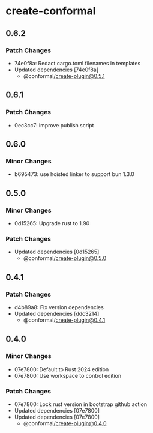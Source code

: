 # create-conformal

## 0.6.2

### Patch Changes

- 74e0f8a: Redact cargo.toml filenames in templates
- Updated dependencies [74e0f8a]
  - @conformal/create-plugin@0.5.1

## 0.6.1

### Patch Changes

- 0ec3cc7: improve publish script

## 0.6.0

### Minor Changes

- b695473: use hoisted linker to support bun 1.3.0

## 0.5.0

### Minor Changes

- 0d15265: Upgrade rust to 1.90

### Patch Changes

- Updated dependencies [0d15265]
  - @conformal/create-plugin@0.5.0

## 0.4.1

### Patch Changes

- d4b89a8: Fix version dependencies
- Updated dependencies [ddc3214]
  - @conformal/create-plugin@0.4.1

## 0.4.0

### Minor Changes

- 07e7800: Default to Rust 2024 edition
- 07e7800: Use workspace to control edition

### Patch Changes

- 07e7800: Lock rust version in bootstrap github action
- Updated dependencies [07e7800]
- Updated dependencies [07e7800]
  - @conformal/create-plugin@0.4.0
